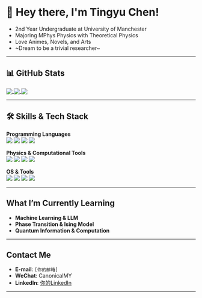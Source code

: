 # 👋 Hey there, I'm Tingyu Chen!

- 2nd Year Undergraduate at University of Manchester
- Majoring MPhys Physics with Theoretical Physics
- Love Animes, Novels, and Arts
- ~Dream to be a trivial researcher~

---

## 📊 **GitHub Stats**
<a href="#">
  <img align="center" src="https://github-readme-stats.vercel.app/api?username=CanonicalMY&show_icons=true&theme=tokyonight" />
</a>
<a href="#">
  <img align="center" src="https://github-readme-streak-stats.herokuapp.com/?user=CanonicalMY&theme=tokyonight" />
</a>

<!-- Most used languages -->
<a href="#">
  <img align="center" src="https://github-readme-stats.vercel.app/api/top-langs/?username=CanonicalMY&layout=compact&langs_count=8&theme=tokyonight" />
</a>

---

## 🛠 **Skills & Tech Stack**

**Programming Languages**  
![](https://img.shields.io/badge/-Python-3776AB?style=flat-square&logo=Python&logoColor=white)
![](https://img.shields.io/badge/-C++-00599C?style=flat-square&logo=cplusplus&logoColor=white)
![](https://img.shields.io/badge/-Mathematica-DD1100?style=flat-square&logo=wolfram&logoColor=white)
![](https://img.shields.io/badge/-LaTeX-008080?style=flat-square&logo=latex&logoColor=white)

**Physics & Computational Tools**  
![](https://img.shields.io/badge/-Matplotlib-11557C?style=flat-square&logo=python&logoColor=white)
![](https://img.shields.io/badge/-NumPy-013243?style=flat-square&logo=numpy&logoColor=white)
![](https://img.shields.io/badge/-SciPy-8CAAE6?style=flat-square&logo=scipy&logoColor=white)
![](https://img.shields.io/badge/-TensorFlow-FF6F00?style=flat-square&logo=tensorflow&logoColor=white)

**OS & Tools**  
![](https://img.shields.io/badge/-Linux-000000?style=flat-square&logo=linux&logoColor=white)
![](https://img.shields.io/badge/-Ubuntu-E95420?style=flat-square&logo=ubuntu&logoColor=white)
![](https://img.shields.io/badge/-Vim-019733?style=flat-square&logo=vim&logoColor=white)
![](https://img.shields.io/badge/-Git-F05032?style=flat-square&logo=git&logoColor=white)

---

## **What I’m Currently Learning**
- **Machine Learning & LLM**
- **Phase Transition & Ising Model**
- **Quantum Information & Computation**

---

## **Contact Me**
- **E-mail**: `[你的邮箱]`
- **WeChat**: CanonicalMY  
- **LinkedIn**: [你的LinkedIn](https://www.linkedin.com/)  

---

